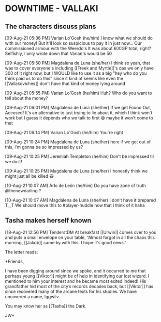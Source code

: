 # DOWNTIME - VALLAKI

## The characters discuss plans

[09-Aug-21 05:36 PM] Varian Lo'Gosh (he/him)
I know what we should do with our money! But it'll look so suspicious to pay it in just now...
Our commissioned armour with the Weerdo's
It was about 600GP total, right? Selfishly, I only wrote down that Varian's would be 50

[09-Aug-21 05:50 PM] Magdalena de Luna (she/her)
I think so yeah, that was to cover everyone's including [[Freek and Myrtle]]'s das
we only have 300 of it right now, but I WOULD like to use it as a big "hey who do you think paid us to do this"
since it kind of seems like even the [[Vallakoviches]] don't have that kind of money lying around

[09-Aug-21 05:55 PM] Varian Lo'Gosh (he/him)
Huh? Who do you want to tell about the money?

[09-Aug-21 06:01 PM] Magdalena de Luna (she/her)
If we get Found Out, Accused! It's an alternative to just trying to lie about it, which I think won't work
but I guess it depends who we talk to first 😆 maybe it won't come to that

[09-Aug-21 06:14 PM] Varian Lo'Gosh (he/him)
You're right

[09-Aug-21 10:24 PM] Magdalena de Luna (she/her)
here if we get out of this, I'm gonna be so impressed by us?

[09-Aug-21 10:25 PM] Jeremiah Templeton (he/him)
Don't be impressed til we do it!

[09-Aug-21 10:25 PM] Magdalena de Luna (she/her)
I honestly think we might just all be killed 😆

[10-Aug-21 10:07 AM] Arlo de León (he/him)
Do you have zone of truth @thenewdarling ?

[10-Aug-21 10:07 AM] Magdalena de Luna (she/her)
I don't have it prepared T__T
We should move this to #player-huddle now that i think of it haha

## Tasha makes herself known

[18-Aug-21 12:56 PM] TenderstDM
At breakfast [[Urwin]] comes over to you and puts a small envelope on your table, “Almost forgot in all the chaos this morning, [[Jakob]] came by with this. I hope it's good news."

The letter reads:

*Friends,

I have been digging around since we spoke, and it occurred to me that perhaps young [[Viktor]] might be of help in identifying our lost wizard. I mentioned to him your interest and he became most exited indeed! His grandfather hid most of the city’s records decades back, but [[Viktor]] has since recovered many of the arcane texts for his studies. We have uncovered a name, Iggwilv.

You may know her as [[Tasha]] the Dark.

JW*